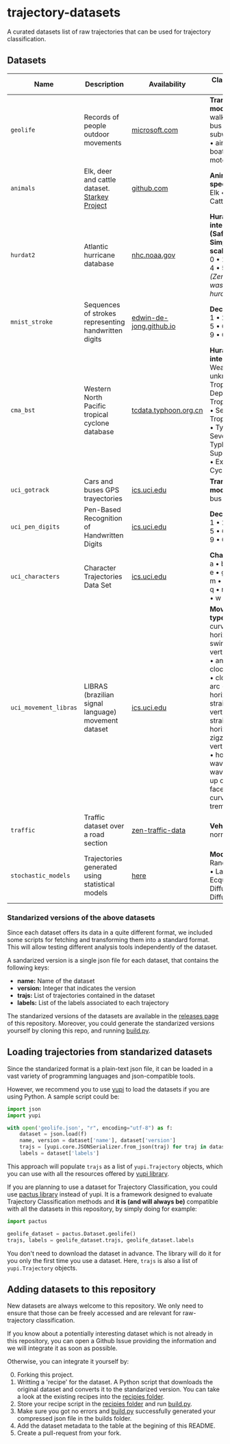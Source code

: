 # trajectory-datasets

A curated datasets list of raw trajectories that can be used for trajectory
classification.

## Datasets

| Name                  | Description                                           | Availability                                                                                       | Classification Goal                                                                                            |
|-----------------------|-------------------------------------------------------|----------------------------------------------------------------------------------------------------|--------------------------------------------------------------------------------------------------------------- |
| `geolife`             | Records of people outdoor movements                   | [microsoft.com](https://www.microsoft.com/en-us/download/confirmation.aspx?id=52367)               | **Transportation mode:**<br> walk • bike • bus • car • subway • train • airplane • boat • run • motorcycle     |
| `animals`             | Elk, deer and cattle dataset. [Starkey Project](https://www.fs.usda.gov/research/treesearch/21989)         | [github.com](https://github.com/ardywibowo/RanchHand)                                              | **Animal species**<br> Elk • Deer • Cattle                                                                     |
| `hurdat2`             | Atlantic hurricane database                           | [nhc.noaa.gov](https://www.nhc.noaa.gov/data/)                                                     | **Huracane intensity (Saffir-Simpson scale):**<br> 0 • 1 • 2 • 3 • 4 • 5 <br>*(Zero means was not a huracane)* |
| `mnist_stroke`        | Sequences of strokes representing handwritten digits  | [edwin-de-jong.github.io](https://edwin-de-jong.github.io/blog/mnist-sequence-data/)               | **Decimal digits:**<br> 1 • 2 • 3 • 4 • 5 • 6 • 7 • 8 • 9 • 0                                                  |
| `cma_bst`             | Western North Pacific tropical cyclone database       | [tcdata.typhoon.org.cn](https://tcdata.typhoon.org.cn/en/zjljsjj_zlhq.html)                        | **Huracane intensity:**<br> Weaker or unknown • Tropical Depression • Tropical Storm • Severe Tropical Storm • Typhoon • Severe Typhoon • Super Typhoon • Extratropical Cyclone |
| `uci_gotrack`         | Cars and buses GPS trayectories                       | [ics.uci.edu](https://archive.ics.uci.edu/ml/datasets/GPS+Trajectories#)                           | **Transportation mode:**<br> bus • car                                                                         |
| `uci_pen_digits`      | Pen-Based Recognition of Handwritten Digits           | [ics.uci.edu](https://archive.ics.uci.edu/ml/datasets/Pen-Based+Recognition+of+Handwritten+Digits) | **Decimal digits:**<br> 1 • 2 • 3 • 4 • 5 • 6 • 7 • 8 • 9 • 0                                                  |
| `uci_characters`      | Character Trajectories Data Set                       | [ics.uci.edu](https://archive.ics.uci.edu/ml/datasets/Character+Trajectories)                      | **Characters:**<br> a • b • c • d • e • g • h • l • m • n • o • p • q • r • s • u • v • w • y • z              |
| `uci_movement_libras` | LIBRAS (brazilian signal language) movement dataset   | [ics.uci.edu](https://archive.ics.uci.edu/ml/datasets/Libras+Movement)                             | **Movement type:**<br> curved swing • horizontal swing • vertical swing • anti-clockwise arc • clockwise arc • circle • horizontal straight-line • vertical straight-line • horizontal zigzag • vertical zigzag • horizontal wavy • vertical wavy • face-up curve • face-down curve  • tremble |
| `traffic` | Traffic dataset over a road section | [zen-traffic-data](https://zen-traffic-data.net/english/outline/dataset.html)                             | **Vehicle type:**<br> normal • large |
| `stochastic_models`   | Trajectories generated using statistical models       | [here](recipes/stochastic_models.py)                                                               | **Model used:**<br> Random Walk • Langevin Ecquation • Diffusing Diffusivity                                   |

### Standarized versions of the above datasets

Since each dataset offers its data in a quite different format, we included
some scripts for fetching and transforming them into a standard format. This
will allow testing different analysis tools independently of the dataset.

A sandarized version is a single json file for each dataset, that contains the
following keys:
- **name:** Name of the dataset
- **version:** Integer that indicates the version
- **trajs:** List of trajectories contained in the dataset
- **labels:** List of the labels associated to each trajectory

The standarized versions of the datasets are available in the [releases
page](https://github.com/yupidevs/trajectory-datasets/releases) of this
repository. Moreover, you could generate the standarized versions yourself by
cloning this repo, and running [build.py](build.py).

## Loading trajectories from standarized datasets

Since the standarized format is a plain-text json file, it can be loaded in a
vast variety of programming languages and json-compatible tools.

However, we recommend you to use [yupi](https://github.com/yupidevs/yupi) to
load the datasets if you are using Python. A sample script could be:

```python
import json
import yupi

with open('geolife.json', "r", encoding="utf-8") as f:
    dataset = json.load(f)
    name, version = dataset['name'], dataset['version']
    trajs = [yupi.core.JSONSerializer.from_json(traj) for traj in dataset['trajs']]
    labels = dataset['labels']    
```

This approach will populate `trajs` as a list of `yupi.Trajectory` objects,
which you can use with all the resources offered by [yupi
library](https://github.com/yupidevs/yupi).

If you are planning to use a dataset for Trajectory Classification, you could
use [pactus library](https://github.com/yupidevs/pactus) instead of yupi. It is
a framework designed to evaluate Trajectory Classification methods and **it is
(and will always be)** compatible with all the datasets in this repository, by
simply doing for example:

```python
import pactus

geolife_dataset = pactus.Dataset.geolife()  
trajs, labels = geolife_dataset.trajs, geolife_dataset.labels
```

You don't need to download the dataset in advance. The library will do it for
you only the first time you use a dataset. Here, `trajs` is also a list of
`yupi.Trajectory` objects.

## Adding datasets to this repository

New datasets are always welcome to this repository. We only need to ensure that
those can be freely accessed and are relevant for raw-trajectory classification.

If you know about a potentially interesting dataset which is not already in
this repository, you can open a Github Issue providing the information and we
will integrate it as soon as possible.

Otherwise, you can integrate it yourself by:

0. Forking this project.
1. Writting a 'recipe' for the dataset. A Python script that downloads the original dataset and converts it
to the standarized version. You can take a look at the existing recipes into the [recipies folder](recipes/).
2. Store your recipe script in the [recipies folder](recipes/) and run [build.py](build.py).
3. Make sure you got no errors and [build.py](build.py) successfully generated your compressed json file in the builds folder.
4. Add the dataset metadata to the table at the begining of this README.
5. Create a pull-request from your fork.

